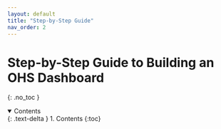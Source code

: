 ```yaml
---
layout: default
title: "Step-by-Step Guide"
nav_order: 2
---
```


# Step-by-Step Guide to Building an OHS Dashboard
{: .no_toc }

<details open markdown="block">
  <summary>
    Contents
  </summary>
  {: .text-delta }
1. Contents
{:toc}
</details>
